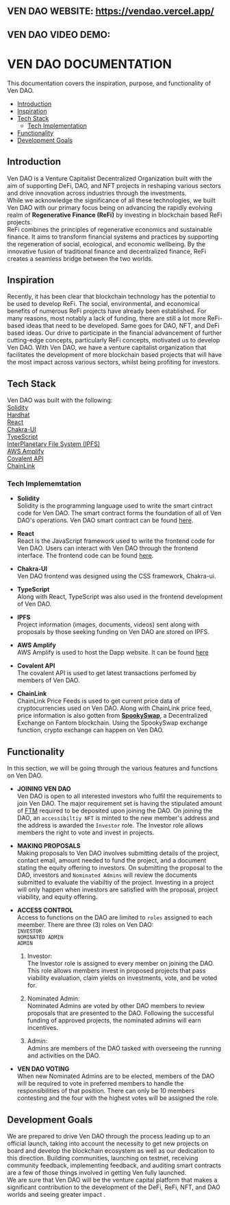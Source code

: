 ## VEN DAO WEBSITE: https://vendao.vercel.app/
## VEN DAO VIDEO DEMO: 

# VEN DAO DOCUMENTATION  
This documentation covers the inspiration, purpose, and functionality of Ven DAO.  

- [Introduction](#introduction)  
- [Inspiration](#inspiration)  
- [Tech Stack](#tech-stack)
    - [Tech Implementation](#tech-implememtation)  
- [Functionality](#functionality)  
- [Development Goals](#development-goals)  

## Introduction  
Ven DAO is a Venture Capitalist Decentralized Organization built with the aim of supporting DeFi, DAO, and NFT projects in reshaping various sectors and drive innovation across industries through the investments.  
While we acknowledge the significance of all these technologies, we built Ven DAO with our primary focus being on advancing the rapidly evolving realm of **Regenerative Finance (ReFi)** by investing in blockchain based ReFi projects.  
ReFi combines the principles of regenerative economics and sustainable finance. It aims to transform financial systems and practices by supporting the regeneration of social, ecological, and economic wellbeing. By the innovative fusion of traditional finance and decentralized finance, ReFi creates a seamless bridge between the two worlds.  

## Inspiration  
Recently, it has been clear that blockchain technology has the potential to be used to develop ReFi. The social, environmental, and economical benefits of numerous ReFi projects have already been established. For many reasons, most notably a lack of funding, there are still a lot more ReFi-based ideas that need to be developed. Same goes for DAO, NFT, and DeFi based ideas. Our drive to participate in the financial advancement of further cutting-edge concepts, particularly ReFi concepts, motivated us to develop Ven DAO. With Ven DAO, we have a venture capitalist organization that facilitates the development of more blockchain based projects that will have the most impact across various sectors, whilst being profiting for investors.

## Tech Stack  
Ven DAO was built with the following:  
[Solidity](https://soliditylang.org)  
[Hardhat](https://hardhat.org/)   
[React](https://react.dev)  
[Chakra-UI](https://chakra-ui.com/)  
[TypeScript](https://www.typescriptlang.org)  
[InterPlanetary File System (IPFS)](https://ipfs.tech)  
[AWS Amplify](https://aws.amazon.com/amplify/)  
[Covalent API](https://www.covalenthq.com/docs/api/)  
[ChainLink](https://docs.chain.link/data-feeds/price-feeds)  

### Tech Implememtation  
- **Solidity**  
Solidity is the programming language used to write the smart cintract code for Ven DAO. The smart contract forms the foundation of all of Ven DAO's operations. Ven DAO smart contract can be found [here](https://github.com/Ardent-Group/VENDAO/tree/main/contracts).  

- **React**  
React is the JavaScript framework used to write the frontend code for Ven DAO. Users can interact with Ven DAO through the frontend interface. The frontend code can be found [here](https://github.com/Ardent-Group/VENDAO-FRONTEND).  

- **Chakra-UI**  
Ven DAO frontend was designed using the CSS  framework, Chakra-ui.

- **TypeScript**  
Along with React, TypeScript was also used in the frontend development of Ven DAO.  

- **IPFS**  
Project information (images, documents, videos) sent along with proposals by those seeking funding on Ven DAO are stored on IPFS.  

- **AWS Amplify**  
AWS Amplify is used to host the Dapp website. It can be found [here]()

- **Covalent API**  
The covalent API is used to get latest transactions perfomed by members of Ven DAO.  

- **ChainLink**  
ChainLink Price Feeds is used to get current price data of cryptocurrencies used on Ven DAO. Along with ChainLink price feed, price information is also gotten from **[SpookySwap](https://spooky.fi/#/swap)**, a Decentralized Exchange on Fantom blockchain. Using the SpookySwap exchange function, crypto exchange can happen on Ven DAO. 

## Functionality  
In this section, we will be going through the various features and functions on Ven DAO.  

- **JOINING VEN DAO**  
Ven DAO is open to all interested investors who fulfil the requirements to join Ven DAO. The major requirement set is having the stipulated amount of [FTM](https://coinmarketcap.com/currencies/fantom/) required to be deposited upon joining the DAO. On joining the DAO, an `accessibiltiy NFT` is minted to the new member's address and the address is awarded the `Investor` role.  The Investor role allows members the right to vote and invest in projects.  

- **MAKING PROPOSALS**  
Making proposals to Ven DAO involves submitting details of the project, contact email, amount needed to fund the project, and a document stating the equity offering to investors. 
On submitting the proposal to the DAO, investors and `Nominated Admins` will review the documents submitted to evaluate the viabiltiy of the project. Investing in a project will only happen when investors are satisfied with the proposal, project viability, and equity offering.  

- **ACCESS CONTROL**  
Access to functions on the DAO are limited to `roles` assigned to each meember. There are three (3) roles on Ven DAO:  
    `INVESTOR`  
    `NOMINATED ADMIN`  
    `ADMIN`  

    1. Investor:  
    The Investor role is assigned to every member on joining the DAO. This role allows members invest in proposed projects that pass viability evaluation, claim yields on investments, vote, and be voted for.  

    2. Nominated Admin:  
    Nominated Admins are voted by other DAO members to review proposals that are presented to the DAO. Following the successful funding of approved projects, the nominated admins will earn incentives.
  

    3. Admin:  
    Admins are members of the DAO tasked with overseeing the running and activities on the DAO.  

- **VEN DAO VOTING**  
When new Nominated Admins are to be elected, members of the DAO will be required to vote in preferred members to handle the responsibilities of that position. There can only be 10 members contesting and the four with the highest votes will be assigned the role.  

## Development Goals  
We are prepared to drive Ven DAO through the process leading up to an official launch, taking into account the necessity to get new projects on board and develop the blockchain ecosystem as well as our dedication to this direction. Building communities, launching on testnet, receiving community feedback, implementing feedback, and auditing smart contracts are a few of those things involved in getting Ven fully launched.  
We are sure that Ven DAO will be the venture capital platform that makes a significant contribution to the development of the DeFi, ReFi, NFT, and DAO worlds and seeing greater impact  .
